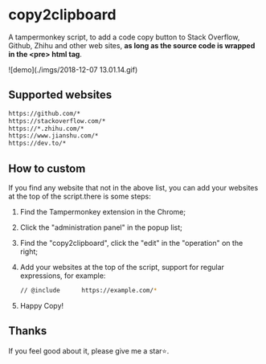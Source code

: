 # copy2clipboard
A tampermonkey script, to add a code copy button to Stack Overflow, Github, Zhihu and other web sites, **as long as the source code is wrapped in the \<pre\> html tag**.

![demo](./imgs/2018-12-07 13.01.14.gif)

## Supported websites

```bash
https://github.com/*
https://stackoverflow.com/*
https://*.zhihu.com/*
https://www.jianshu.com/*
https://dev.to/*
```

## How to custom

If you find any website that not in the above list, you can add your websites at the top of the script.there is some steps:

1. Find the Tampermonkey extension in the Chrome;

2. Click the "administration panel" in the popup list;

3. Find the "copy2clipboard", click the "edit" in the "operation" on the right;

4. Add your websites at the top of the script, support for regular expressions, for example:

   ```bash
   // @include      https://example.com/*
   ```

5. Happy Copy!

## Thanks

If you feel good about it, please give me a star⭐.

